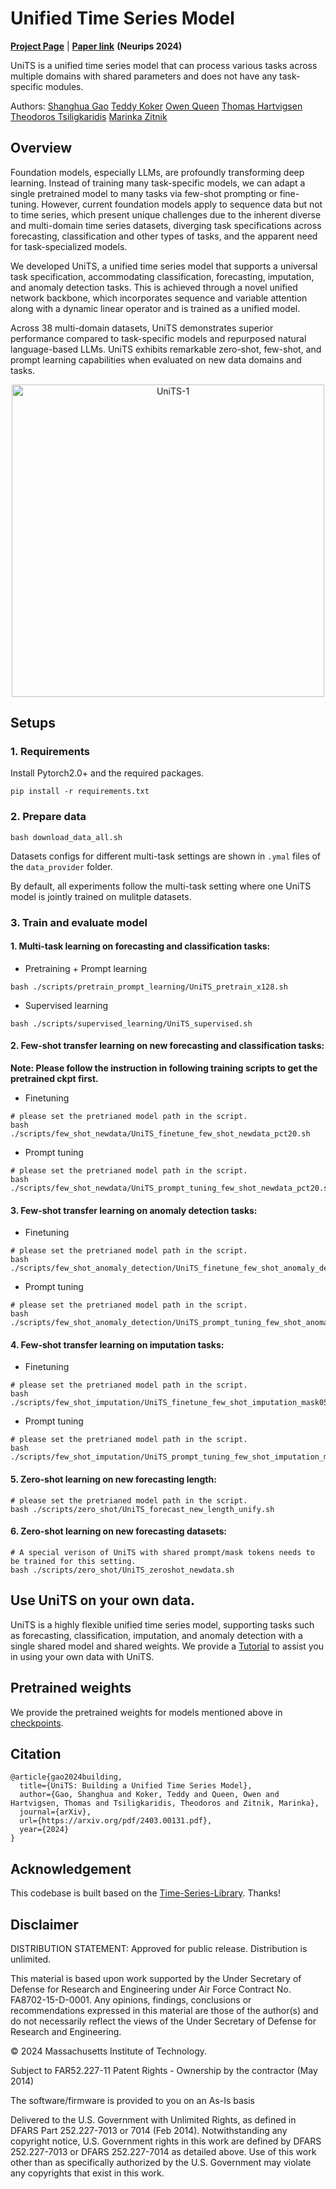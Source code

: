 # Unified Time Series Model

[**Project Page**](https://zitniklab.hms.harvard.edu/projects/UniTS/)  |   [**Paper link**](https://arxiv.org/pdf/2403.00131.pdf) **(Neurips 2024)**

UniTS is a unified time series model that can process various tasks across multiple domains with shared parameters and does not have any task-specific modules.

Authors: [Shanghua Gao](https://shgao.site/) [Teddy Koker](https://teddykoker.com) [Owen Queen](https://owencqueen.github.io/) [Thomas Hartvigsen](https://www.tomhartvigsen.com/) [Theodoros Tsiligkaridis](https://sites.google.com/view/theo-t) [Marinka Zitnik](https://zitniklab.hms.harvard.edu/)

## Overview
Foundation models, especially LLMs, are profoundly transforming deep learning. Instead of training many task-specific models, we can adapt a single pretrained model to many tasks via few-shot prompting or fine-tuning. However, current foundation models apply to sequence data but not to time series, which present unique challenges due to the inherent diverse and multi-domain time series datasets, diverging task specifications across forecasting, classification and other types of tasks, and the apparent need for task-specialized models.

We developed UniTS, a unified time series model that supports a universal task specification, accommodating classification, forecasting, imputation, and anomaly detection tasks. This is achieved through a novel unified network backbone, which incorporates sequence and variable attention along with a dynamic linear operator and is trained as a unified model. 

Across 38 multi-domain datasets, UniTS demonstrates superior performance compared to task-specific models and repurposed natural language-based LLMs. UniTS exhibits remarkable zero-shot, few-shot, and prompt learning capabilities when evaluated on new data domains and tasks.

<p align="center">
    <img src="https://zitniklab.hms.harvard.edu/img/UniTS-1.png" alt="UniTS-1" width="500">
</p>

## Setups

### 1. Requirements
 Install Pytorch2.0+ and the required packages.
```
pip install -r requirements.txt
```

### 2. Prepare data
```
bash download_data_all.sh
```
Datasets configs for different multi-task settings are shown in `.ymal` files of the `data_provider` folder.

By default, all experiments follow the multi-task setting where one UniTS model is jointly trained on  mulitple datasets.

### 3. Train and evaluate model

#### 1. Multi-task learning on forecasting and classification tasks:

- Pretraining + Prompt learning
```
bash ./scripts/pretrain_prompt_learning/UniTS_pretrain_x128.sh
```

- Supervised learning
```
bash ./scripts/supervised_learning/UniTS_supervised.sh
```

#### 2. Few-shot transfer learning on new forecasting and classification tasks:

**Note: Please follow the instruction in following training scripts to get the pretrained ckpt first.** 

- Finetuning
```
# please set the pretrianed model path in the script.
bash ./scripts/few_shot_newdata/UniTS_finetune_few_shot_newdata_pct20.sh
```

- Prompt tuning
```
# please set the pretrianed model path in the script.
bash ./scripts/few_shot_newdata/UniTS_prompt_tuning_few_shot_newdata_pct20.sh
```

#### 3. Few-shot transfer learning on anomaly detection tasks:
- Finetuning
```
# please set the pretrianed model path in the script.
bash ./scripts/few_shot_anomaly_detection/UniTS_finetune_few_shot_anomaly_detection.sh
```
- Prompt tuning
```
# please set the pretrianed model path in the script.
bash ./scripts/few_shot_anomaly_detection/UniTS_prompt_tuning_few_shot_anomaly_detection.sh
```

#### 4. Few-shot transfer learning on imputation tasks:
- Finetuning
```
# please set the pretrianed model path in the script.
bash ./scripts/few_shot_imputation/UniTS_finetune_few_shot_imputation_mask050.sh
```

- Prompt tuning
```
# please set the pretrianed model path in the script.
bash ./scripts/few_shot_imputation/UniTS_prompt_tuning_few_shot_imputation_mask050.sh
```

#### 5. Zero-shot learning on new forecasting length:
```
# please set the pretrianed model path in the script.
bash ./scripts/zero_shot/UniTS_forecast_new_length_unify.sh
```

#### 6. Zero-shot learning on new forecasting datasets:
```
# A special verison of UniTS with shared prompt/mask tokens needs to be trained for this setting.
bash ./scripts/zero_shot/UniTS_zeroshot_newdata.sh
```

## Use UniTS on your own data.
UniTS is a highly flexible unified time series model, supporting tasks such as forecasting, classification, imputation, and anomaly detection with a single shared model and shared weights. We provide a [Tutorial](Tutorial.md)  to assist you in using your own data with UniTS.

## Pretrained weights
We provide the pretrained weights for models mentioned above in [checkpoints](https://github.com/mims-harvard/UniTS/releases/tag/ckpt).

## Citation

```
@article{gao2024building,
  title={UniTS: Building a Unified Time Series Model},
  author={Gao, Shanghua and Koker, Teddy and Queen, Owen and Hartvigsen, Thomas and Tsiligkaridis, Theodoros and Zitnik, Marinka},
  journal={arXiv},
  url={https://arxiv.org/pdf/2403.00131.pdf},
  year={2024}
}
```

## Acknowledgement
This codebase is built based on the [Time-Series-Library](https://github.com/thuml/Time-Series-Library). Thanks!

## Disclaimer

DISTRIBUTION STATEMENT: Approved for public release. Distribution is unlimited.

This material is based upon work supported by the Under Secretary of Defense for Research and Engineering under Air Force Contract No. FA8702-15-D-0001. Any opinions, findings, conclusions or recommendations expressed in this material are those of the author(s) and do not necessarily reflect the views of the Under Secretary of Defense for Research and Engineering.

© 2024 Massachusetts Institute of Technology.

Subject to FAR52.227-11 Patent Rights - Ownership by the contractor (May 2014)

The software/firmware is provided to you on an As-Is basis

Delivered to the U.S. Government with Unlimited Rights, as defined in DFARS Part 252.227-7013 or 7014 (Feb 2014). Notwithstanding any copyright notice, U.S. Government rights in this work are defined by DFARS 252.227-7013 or DFARS 252.227-7014 as detailed above. Use of this work other than as specifically authorized by the U.S. Government may violate any copyrights that exist in this work.
